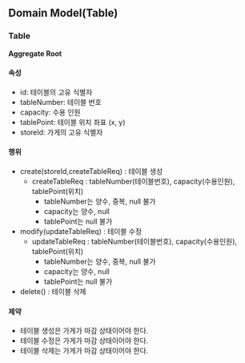 ## Domain Model(Table)

### Table

__Aggregate Root__

#### 속성

- id: 테이블의 고유 식별자
- tableNumber: 테이블 번호
- capacity: 수용 인원
- tablePoint: 테이블 위치 좌표 (x, y)
- storeId: 가게의 고유 식별자

#### 행위

- create(storeId,createTableReq) : 테이블 생성
    - createTableReq : tableNumber(테이블번호), capacity(수용인원), tablePoint(위치)
        - tableNumber는 양수, 중복, null 불가
        - capacity는 양수, null
        - tablePoint는 null 불가
- modify(updateTableReq) : 테이블 수정
    - updateTableReq : tableNumber(테이블번호), capacity(수용인원), tablePoint(위치)
        - tableNumber는 양수, 중복, null 불가
        - capacity는 양수, null
        - tablePoint는 null 불가
- delete() : 테이블 삭제

#### 제약

- 테이블 생성은 가게가 마감 상태이어야 한다.
- 테이블 수정은 가게가 마감 상태이어야 한다.
- 테이블 삭제는 가게가 마감 상태이어야 한다.
